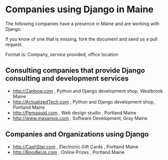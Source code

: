Companies using Django in Maine
===============================

The following companies have a presence in Maine and are working with Django.

If you know of one that is missing, fork the document and send us a pull request.

Format is: Company, service provided, office location

Consulting companies that provide Django consulting and development services
----------------------------------------------------------------------------
- http://Zanbow.com , Python and Django development shop, Westbrook Maine
- http://ActualizedTech.com , Python and Django development shop, Portland Maine
- http://Pemaquid.com , Web design studio , Portland Maine
- http://www.maxamos.com , Software Development, Gray Maine


Companies and Organizations using Django
----------------------------------------
- http://CashStar.com , Electronic Gift Cards , Portland Maine
- http://BoodleUp.com , Online Prizes , Portland Maine

